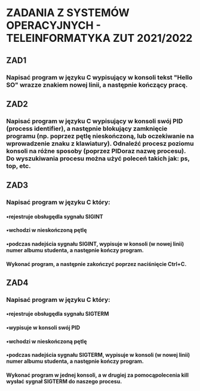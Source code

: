 # ZADANIA Z SYSTEMÓW OPERACYJNYCH - TELEINFORMATYKA ZUT 2021/2022

## ZAD1

### Napisać program w języku C wypisujący w konsoli tekst "Hello SO" wrazze znakiem nowej linii, a następnie kończący pracę.

## ZAD2

### Napisać program w języku C wypisujący w konsoli swój PID (process identifier), a następnie blokujący zamknięcie programu (np. poprzez pętlę nieskończoną, lub oczekiwanie na wprowadzenie znaku z klawiatury). Odnaleźć procesz poziomu konsoli na różne sposoby (poprzez PIDoraz nazwę procesu). Do wyszukiwania procesu można użyć poleceń takich jak: ps, top, etc.

## ZAD3

### Napisać program w języku C który:
#### •rejestruje obsługędla sygnału SIGINT
#### •wchodzi w nieskończoną pętlę
#### •podczas nadejścia sygnału SIGINT, wypisuje w konsoli (w nowej linii) numer albumu studenta, a następnie kończy program.

#### Wykonać program, a następnie zakończyć poprzez naciśnięcie Ctrl+C.

## ZAD4

### Napisać program w języku C który:
#### •rejestruje obsługędla sygnału SIGTERM
#### •wypisuje w konsoli swój PID
#### •wchodzi w nieskończoną pętlę
#### •podczas nadejścia sygnału SIGTERM, wypisuje w konsoli (w nowej linii) numer albumu studenta, a następnie kończy program.

#### Wykonać program w jednej konsoli, a w drugiej za pomocąpolecenia kill wysłać sygnał SIGTERM do naszego procesu.

